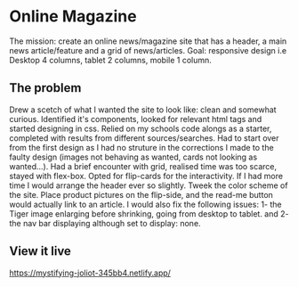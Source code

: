 # Online Magazine

The mission: create an online news/magazine site that has a header, a main news article/feature and a grid of news/articles. 
Goal: responsive design i.e Desktop 4 columns, tablet 2 columns, mobile 1 column.

## The problem
Drew a scetch of what I wanted the site to look like: clean and somewhat curious. 
Identified it's components, looked for relevant html tags and started designing in css.
Relied on my schools code alongs as a starter, completed with results from different sources/searches. Had to start over from the first design as I had no struture in the corrections I made to the faulty design (images not behaving as wanted, cards not looking as wanted...). Had a brief encounter with grid, realised time was too scarce, stayed with flex-box. Opted for flip-cards for the interactivity.
If I had more time I would arrange the header ever so slightly. Tweek the color scheme of the site. Place product pictures on the flip-side, and the read-me button would actually link to an article. I would also fix the following issues: 1- the Tiger image enlarging before shrinking, going from desktop to tablet. 
and 2- the nav bar displaying although set to display: none. 

## View it live

https://mystifying-joliot-345bb4.netlify.app/
